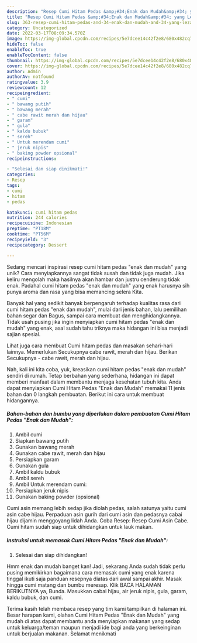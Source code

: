 ```yaml
---
description: "Resep Cumi Hitam Pedas &amp;#34;Enak dan Mudah&amp;#34; yang Lezat Sekali"
title: "Resep Cumi Hitam Pedas &amp;#34;Enak dan Mudah&amp;#34; yang Lezat Sekali"
slug: 363-resep-cumi-hitam-pedas-and-34-enak-dan-mudah-and-34-yang-lezat-sekali
category: Uncategorized
date: 2022-03-17T08:09:34.570Z
image: https://img-global.cpcdn.com/recipes/5e7dcee14c42f2e8/680x482cq70/cumi-hitam-pedas-enak-dan-mudah-foto-resep-utama.jpg
hideToc: false
enableToc: true
enableTocContent: false
thumbnail: https://img-global.cpcdn.com/recipes/5e7dcee14c42f2e8/680x482cq70/cumi-hitam-pedas-enak-dan-mudah-foto-resep-utama.jpg
cover: https://img-global.cpcdn.com/recipes/5e7dcee14c42f2e8/680x482cq70/cumi-hitam-pedas-enak-dan-mudah-foto-resep-utama.jpg
author: Admin
authorAv: notfound
ratingvalue: 3.9
reviewcount: 12
recipeingredient:
- " cumi"
- " bawang putih"
- " bawang merah"
- " cabe rawit merah dan hijau"
- " garam"
- " gula"
- " kaldu bubuk"
- " sereh"
- " Untuk merendam cumi"
- " jeruk nipis"
- " baking powder opsional"
recipeinstructions:

- "Selesai dan siap dinikmati!"
categories:
- Resep
tags:
- cumi
- hitam
- pedas

katakunci: cumi hitam pedas 
nutrition: 244 calories
recipecuisine: Indonesian
preptime: "PT18M"
cooktime: "PT56M"
recipeyield: "3"
recipecategory: Dessert

---
```





Sedang mencari inspirasi resep cumi hitam pedas &#34;enak dan mudah&#34; yang unik? Cara menyiapkannya sangat tidak susah dan tidak juga mudah. Jika keliru mengolah maka hasilnya akan hambar dan justru cenderung tidak enak. Padahal cumi hitam pedas &#34;enak dan mudah&#34; yang enak harusnya sih punya aroma dan rasa yang bisa memancing selera Kita.





Banyak hal yang sedikit banyak berpengaruh terhadap kualitas rasa dari cumi hitam pedas &#34;enak dan mudah&#34;, mulai dari jenis bahan, lalu pemilihan bahan segar dan Bagus, sampai cara membuat dan menghidangkannya. Tidak usah pusing jika ingin menyiapkan cumi hitam pedas &#34;enak dan mudah&#34; yang enak,      asal sudah tahu triknya maka hidangan ini bisa menjadi sajian spesial.














Lihat juga cara membuat Cumi hitam pedas dan masakan sehari-hari lainnya. Memerlukan Secukupnya cabe rawit, merah dan hijau. Berikan Secukupnya - cabe rawit, merah dan hijau.






Nah, kali ini kita coba, yuk, kreasikan cumi hitam pedas &#34;enak dan mudah&#34; sendiri di rumah. Tetap berbahan yang sederhana, hidangan ini dapat memberi manfaat dalam membantu menjaga kesehatan tubuh kita. Anda dapat menyiapkan Cumi Hitam Pedas &#34;Enak dan Mudah&#34; memakai 11 jenis bahan dan 0 langkah pembuatan. Berikut ini cara untuk membuat hidangannya.

<!--inarticleads1-->

##### Bahan-bahan dan bumbu yang diperlukan dalam pembuatan Cumi Hitam Pedas &#34;Enak dan Mudah&#34;:

1. Ambil  cumi
1. Siapkan  bawang putih
1. Gunakan  bawang merah
1. Gunakan  cabe rawit, merah dan hijau
1. Persiapkan  garam
1. Gunakan  gula
1. Ambil  kaldu bubuk
1. Ambil  sereh
1. Ambil  Untuk merendam cumi:
1. Persiapkan  jeruk nipis
1. Gunakan  baking powder (opsional)


Cumi asin memang lebih sedap jika diolah pedas, salah satunya yaitu cumi asin cabe hijau. Perpaduan asin gurih dari cumi asin dan pedasnya cabai hijau dijamin menggoyang lidah Anda. Coba Resep: Resep Cumi Asin Cabe. Cumi hitam sudah siap untuk dihidangkan untuk lauk makan. 

<!--inarticleads2-->

##### Instruksi untuk memasak Cumi Hitam Pedas &#34;Enak dan Mudah&#34;:


1. Selesai dan siap dihidangkan!

Hmm enak dan mudah banget kan! Jadi, sekarang Anda sudah tidak perlu pusing memikirkan bagaimana cara memasak cumi yang enak karena tinggal ikuti saja panduan resepnya diatas dari awal sampai akhir. Masak hingga cumi matang dan bumbu meresap. Klik BACA HALAMAN BERIKUTNYA ya, Bunda. Masukkan cabai hijau, air jeruk nipis, gula, garam, kaldu bubuk, dan cumi. 

Terima kasih telah membaca resep yang tim kami tampilkan di halaman ini. Besar harapan kami, olahan Cumi Hitam Pedas &#34;Enak dan Mudah&#34; yang mudah di atas dapat membantu anda menyiapkan makanan yang sedap untuk keluarga/teman maupun menjadi ide bagi anda yang berkeinginan untuk berjualan makanan. Selamat menikmati
